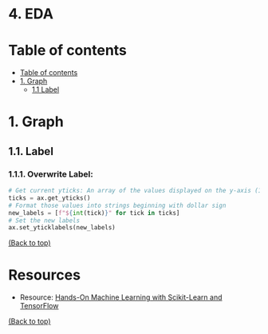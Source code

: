 # 4. EDA

# Table of contents
- [Table of contents](#table-of-contents)
- [1. Graph](#1-graph)
  - [1.1 Label](#11-label) 



# 1. Graph
## 1.1. Label
### 1.1.1. Overwrite Label:
```Python
# Get current yticks: An array of the values displayed on the y-axis (150, 175, 200, etc.)
ticks = ax.get_yticks()
# Format those values into strings beginning with dollar sign
new_labels = [f"${int(tick)}" for tick in ticks]
# Set the new labels
ax.set_yticklabels(new_labels)
```
[(Back to top)](#table-of-contents)

# Resources
- Resource: [Hands-On Machine Learning with Scikit-Learn and TensorFlow](https://github.com/ageron/handson-ml)

[(Back to top)](#table-of-contents)
